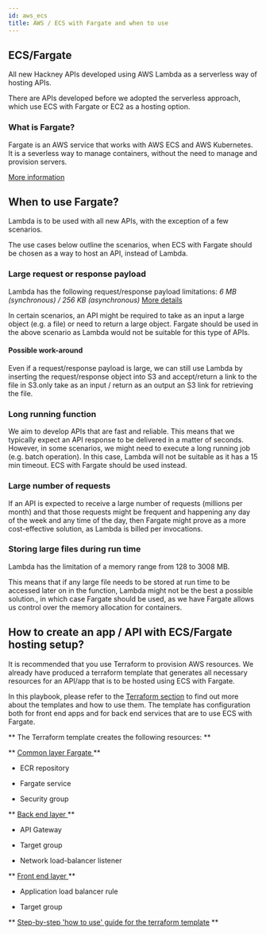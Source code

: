 ```yaml
---
id: aws_ecs
title: AWS / ECS with Fargate and when to use
---
```


## ECS/Fargate

All new Hackney APIs developed using AWS Lambda as a serverless way of hosting APIs.

There are APIs developed before we adopted the serverless approach, which use ECS with Fargate or EC2 as a hosting option.

### What is Fargate?

Fargate is an AWS service that works with AWS ECS and AWS Kubernetes. It is a severless way to manage containers, without the need to manage and provision servers.

[More information](https://aws.amazon.com/fargate/)

##  When to use Fargate?

Lambda is to be used with all new APIs, with the exception of a few scenarios.

The use cases below outline the scenarios, when ECS with Fargate should be chosen as a way to host an API, instead of Lambda.

### Large request or response payload

Lambda has the following request/response payload limitations: _6 MB (synchronous) / 256 KB (asynchronous)_ [More details](https://docs.aws.amazon.com/lambda/latest/dg/gettingstarted-limits.html)

In certain scenarios, an API might be required to take as an input a large object (e.g. a file) or need to return a large object. Fargate should be used in the above scenario as Lambda would not be suitable for this type of APIs.

#### Possible work-around

Even if a request/response payload is large, we can still use Lambda by inserting the request/response object into S3 and accept/return a link to the file in S3.only take as an input / return as an output an S3 link for retrieving the file.

### Long running function

We aim to develop APIs that are fast and reliable. This means that we typically expect an API response to be delivered in a matter of seconds.
However, in some scenarios, we might need to execute a long running job (e.g. batch operation). In this case, Lambda will not be suitable as it has a 15 min timeout. ECS with Fargate should be used instead.

### Large number of requests

If an API is expected to receive a large number of requests (millions per month) and that those requests might be frequent and happening any day of the week and any time of the day, then Fargate might prove as a more cost-effective solution, as Lambda is billed per invocations.

### Storing large files during run time
Lambda has the limitation of a memory range from 128 to 3008 MB.

This means that if any large file needs to be stored at run time to be accessed later on in the function, Lambda might not be the best a possible solution., in which case Fargate should be used, as we have  Fargate allows us control over the memory allocation for containers.

## How to create an app / API with ECS/Fargate hosting setup?

It is recommended that you use Terraform to provision AWS resources. We already have produced a terraform template that generates all necessary resources for an API/app that is to be hosted using ECS with Fargate.

In this playbook, please refer to the [Terraform section](/infrastructure) to find out more about the templates and how to use them. The template has configuration both for front end apps and for back end services that are to use ECS with Fargate.

** The Terraform template creates the following resources: **

**  <u> Common layer Fargate  </u> **

  - ECR repository

  - Fargate service

  - Security group

** <u> Back end layer </u> **

  - API Gateway

  - Target group

  - Network load-balancer listener

** <u> Front end layer </u> **

  - Application load balancer rule

  - Target group


** [Step-by-step 'how to use' guide for the terraform template](https://docs.google.com/document/d/1Wwj0HTBuSPjQ0ym9dtnGc7pM4x4cfA7OsAbr4YVnsWI/edit#heading=h.bbczall7icfy
) **